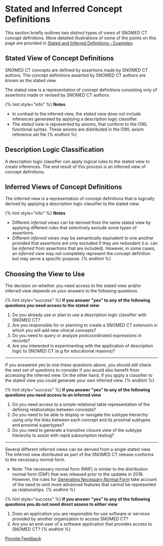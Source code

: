 # Stated and Inferred Concept Definitions

This section briefly outlines two distinct types of views of SNOMED CT concept definitions. More detailed illustrations of some of the points on this page are provided in [Stated and Inferred Definitions - Examples](../../appendices/appendix-d-concept-definition-illustrations.md#stated-and-inferred-definitions-examples).

## Stated View of Concept Definitions

SNOMED CT concepts are defined by assertions made by SNOMED CT authors. The concept definitions asserted by SNOMED CT authors are known as the stated view.

The stated view is a representation of concept definitions consisting only of assertions made or revised by SNOMED CT authors.

{% hint style="info" %}
**Notes**

* In contrast to the inferred view, the _stated view_ does not include inferences generated by applying a description logic classifier.
* The _stated view_ is represented by axioms, that conform to the OWL functional syntax. These axioms are distributed in the OWL axiom reference set file
{% endhint %}

## Description Logic Classification

A description logic classifier can apply logical rules to the stated view to create inferences. The end result of this process is an inferred view of concept definitions.

## Inferred Views of Concept Definitions

The inferred view is a representation of concept definitions that is logically derived by applying a description logic classifier to the stated view.

{% hint style="info" %}
**Notes**

* Different _inferred views_ can be derived from the same stated view by applying different rules that selectively exclude some types of assertions.
* Different _inferred views_ may be semantically equivalent to one another provided that assertions are only excluded if they are redundant (i.e. can be _inferred_ from assertions that are included). However, in some cases, an _inferred view_ may not completely represent the concept definition but may serve a specific purpose.
{% endhint %}

## Choosing the View to Use

The decision on whether you need access to the stated view and/or inferred view depends on your answers to the following questions.

{% hint style="success" %}
**If you answer "yes" to any of the following questions you need access to the stated view**

1. Do you already use or plan to use a description logic classifier with SNOMED CT?
2. Are you responsible for or planning to create a SNOMED CT extension in which you will add new clinical concepts?
3. Do you need to query or analyze postcoordinated expressions in records?
4. Are you interested in experimenting with the application of description logic to SNOMED CT (e.g for educational reasons)?

***

If you answered yes to one these questions above, you should still check the next set of questions to consider if you would also benefit from accessing the inferred view. On the other hand, if you apply a classifier to the stated view you could generate your own inferred view.
{% endhint %}

{% hint style="success" %}
**If you answer "yes" to any of the following questions you need access to an inferred view**

1. Do you need access to a simple relational table representation of the defining relationships between concepts?
2. Do you need to be able to display or navigate the subtype hierarchy using only the links between each concept and its proximal subtypes and proximal supertypes?
3. Do you need to generate a transitive closure view of the subtype hierarchy to assist with rapid subsumption testing?

***

Several different inferred views can be derived from a single stated view. The inferred view distributed as part of the SNOMED CT release conforms to the necessary normal form.

* Note: The necessary normal form (NNF) is similar to the distribution normal form (DNF) that was released prior to the updates in 2018. However, the rules for [Generating Necessary Normal Form](https://app.gitbook.com/s/UVgNFMSypqSsi48DpFEe/design-considerations/2.5-generating-necessary-normal-form-relationships-from-the-owl-refsets) take account of the need to omit more advanced features that cannot be represented as relationships.
{% endhint %}

{% hint style="success" %}
**If you answer "yes" to any of the following questions you do not need direct assess to either view**

1. Does an application you are responsible for use software or services provided by another organization to access SNOMED CT?
2. Are you an end-user of a software application that provides access to SNOMED CT?
{% endhint %}

<a href="https://docs.google.com/forms/d/e/1FAIpQLScTmbZIf0UEQwYDkY27EEWBkaiYkHSbR0_9DmFrMLXoQLyL7Q/viewform?usp=pp_url&#x26;entry.1767247133=Release+File+Specification&#x26;entry.670899847=Stated%20and%20Inferred%20Concept%20Definitions" class="button primary">Provide Feedback</a>
